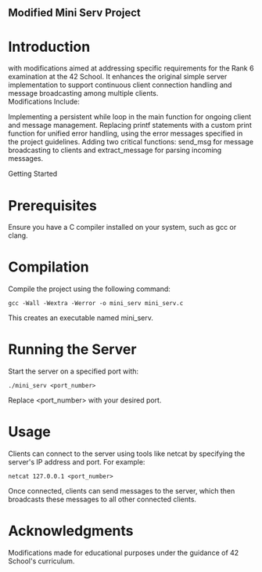 ## Modified Mini Serv Project
# Introduction

 with modifications aimed at addressing specific requirements for the Rank 6 examination at the 42 School. It enhances the original simple server implementation to support continuous client connection handling and message broadcasting among multiple clients.  
Modifications Include:

  Implementing a persistent while loop in the main function for ongoing client and message management.
  Replacing printf statements with a custom print function for unified error handling, using the error messages specified in the project guidelines.
  Adding two critical functions: send_msg for message broadcasting to clients and extract_message for parsing incoming messages.

Getting Started
# Prerequisites

Ensure you have a C compiler installed on your system, such as gcc or clang. 
# Compilation

Compile the project using the following command: 


    gcc -Wall -Wextra -Werror -o mini_serv mini_serv.c

This creates an executable named mini_serv.
# Running the Server

Start the server on a specified port with:


    ./mini_serv <port_number>

Replace <port_number> with your desired port.
# Usage

Clients can connect to the server using tools like netcat by specifying the server's IP address and port. For example: 


    netcat 127.0.0.1 <port_number>

Once connected, clients can send messages to the server, which then broadcasts these messages to all other connected clients.
# Acknowledgments

Modifications made for educational purposes under the guidance of 42 School's curriculum.
